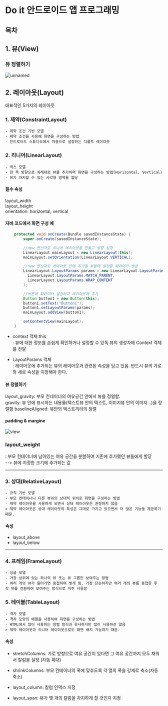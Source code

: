 Do it 안드로이드 앱 프로그래밍
======

목차
----
## 1. 뷰(View)

### 뷰 정렬하기

![unnamed](https://user-images.githubusercontent.com/49296139/107012291-2e2b7c80-67dc-11eb-9185-6c264c49f468.jpg)


## 2. 레이아웃(Layout)
대표적인 5가지의 레이아웃
### 1. 제약(ConstraintLayout)
    - 제약 조건 기반 모델
    - 제약 조건을 사용해 화면을 구성하는 방법
    - 안드로이드 스튜디오에서 자동으로 설정하는 디폴트 레이아웃
    
### 2. 리니어(LinearLayout)
    - 박스 모델
    - 한 쪽 방향으로 차례대로 뷰를 추가하며 화면을 구성하는 방법(Horizontal, Vertical)
    - 뷰가 차지할 수 있는 사각형 영역을 할당

#### 필수 속성
layout_width<br>
layout_height<br>
orientation: horizontal, vertical 

#### 자바 코드에서 화면 구성 예


~~~java
    protected void onCreate(Bundle savedInstanceState) {
        super.onCreate(savedInstanceState);

        //new 연산자로 리니어 레이아웃을 만들고 방향 설정
        LinearLayout mainLayout = new LinearLayout(this);
        mainLayout.setOrientation(LinearLayout.VERTICAL);

        //new 연산자로 레이아웃 안에 추가될 뷰들에 설정할 파라미터 생성
        LinearLayout.LayoutParams params = new LinearLayout.LayoutParams(
          LinearLayout.LayoutParams.MATCH_PARENT,
          LinearLayout.LayoutParams.WRAP_CONTENT
        );

        //버튼에 파라미터 설정하고 레이아웃에 추가
        Button button1 = new Button(this);
        button1.setText("Button1");
        button1.setLayoutParams(params);
        mainLayout.addView(button1);

        setContentView(mainLayout);
    }
~~~

* context 객체:this<br>
: 뷰에 대한 정보를 손쉽게 확인하거나 설정할 수 있독 뷰의 생성자에 Context 객체를 전달

* LayoutParams 객체<br>
: 레이아웃에 추가되는 뷰의 레이아웃과 관련된 속성을 담고 있음.
반드시 뷰의 가로와 세로 속성을 지정해야 한다. 

#### 뷰 정렬하기

layout_gravity: 부모 컨네이너의 여유공간 안에서 뷰를 정렬함.<br>
gravity: 뷰 안에 표시하는 내용물(텍스트뷰 안의 텍스트, 이미지뷰 안의 이미지...)을 정렬함
baselineAligned: 뷰안의 텍스트끼리의 정렬

#### padding & margine

![view](https://user-images.githubusercontent.com/49296139/107012772-ccb7dd80-67dc-11eb-9945-c4450b2eee73.jpg)

### layout_weight 
: 부모 컨테이너에 남아있는 여유 공간을 분할하여 기존에 추가했던 뷰들에게 할당<br>
--> 뷰에 지정한 크기에 추가되는 값

-----------------------------------------

### 3. 상대(RelativeLayout)
    - 규칙 기반 모델
    - 부모 컨테이너나 다른 뷰와의 상대적 위치로 화면을 구성하는 방법
    - 제약 레이아웃을 사용하게 되면서 상대 레이아웃은 권장하지 않음
    > 제약 레이아웃은 상대 레이아웃의 특성은 그대로 가지고 있으면서 더 많은 기능을 제공하기 때문.
    
#### 속성
- layout_above
- layout_below

----------------------

### 4. 프레임(FrameLayout)
    - 싱글 모델
    - 가장 상위에 있는 하나의 뷰 또는 뷰 그룹만 보여주는 방법
    - 여러 개의 뷰가 들어가면 중첩하여 쌓게 됨. 가장 단순하지만 여러 개의 뷰를 중첩한 후 
    각 뷰를 전환하여 보여주는 방식으로 자주 사용함
    
### 5. 테이블(TableLayout)
    - 격자 모델
    - 격자 모양의 배열을 사용하여 화면을 구성하는 방법
    - HTML에서 많이 사용하는 정렬 방식과 유사하지만 많이 사용하진 않음
    > 제약 레이아웃과 리니어 레이아웃으로도 화면 배치 가능하기 때문.
    
#### 속성
- stretchColumns: 가로 방향으로 여유 공간이 있다면 그 여유 공간까지 모두 채워서 칼럼을 설정.(자동 확대) 
- shrinkColumns: 부모 컨테이너의 폭에 맞추도록 각 열의 폭을 강제로 축소(자동 축소)

- layout_column: 칼럼 인덱스 지정
- layout_span: 뷰가 몇 개의 칼럼을 차지하게 할 것인지 지정
